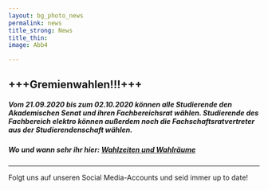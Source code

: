 ```yaml
---
layout: bg_photo_news
permalink: news
title_strong: News
title_thin: 
image: Abb4

---
```

## **+++Gremienwahlen!!!+++**

##### Vom 21.09.2020 bis zum 02.10.2020 können alle Studierende den Akademischen Senat und ihren Fachbereichsrat wählen. Studierende des Fachbereich elektro können außerdem noch die Fachschaftsratvertreter aus der Studierendenschaft wählen.

##### Wo und wann sehr ihr hier: [Wahlzeiten und Wahlräume](https://www.htw-berlin.de/fileadmin/HTW/Zentral/Zentraler_Wahlvorstand/Wahlorte___-zeiten.pdf)

***

Folgt uns auf unseren Social Media-Accounts und seid immer up to date!